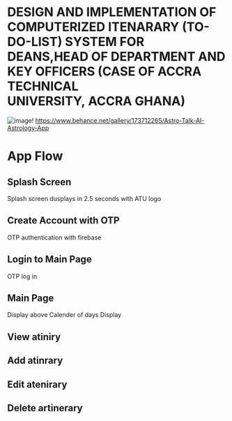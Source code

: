 # DESIGN AND IMPLEMENTATION OF COMPUTERIZED ITENARARY (TO-DO-LIST) SYSTEM FOR DEANS,HEAD OF DEPARTMENT AND KEY OFFICERS (CASE OF ACCRA TECHNICAL UNIVERSITY, ACCRA GHANA)

![image](https://github.com/TechWithNate/iteneray/assets/81887567/9752b71c-6f2c-4f2a-a2e1-e89292824754)!
https://www.behance.net/gallery/173712265/Astro-Talk-AI-Astrology-App

# App Flow

## Splash Screen 
Splash screen dusplays in 2.5 seconds with ATU logo
## Create Account with OTP
OTP authentication with firebase

## Login to Main Page 
OTP log in
## Main Page
  Display above Calender of days
  Display 

##  View atiniry 
##  Add atinrary 
##  Edit atenirary 
##  Delete artinerary
